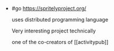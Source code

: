 - #go https://spritelyproject.org/
  
  uses distributed programming language
  
  Very interesting project technically
  
  one of the co-creators of [[activitypub]]
